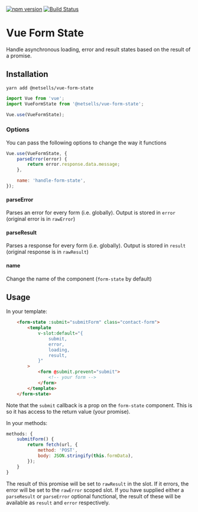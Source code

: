 [![npm version](https://badge.fury.io/js/vue-form-state.svg)](https://badge.fury.io/js/vue-form-state)
[![Build Status](https://travis-ci.com/netsells/vue-form-state.svg?branch=master)](https://travis-ci.com/netsells/vue-form-state)

# Vue Form State

Handle asynchronous loading, error and result states based on the result of a
promise.

## Installation
```
yarn add @netsells/vue-form-state
```

```javascript
import Vue from 'vue';
import VueFormState from '@netsells/vue-form-state';

Vue.use(VueFormState);
```

### Options

You can pass the following options to change the way it functions

```javascript
Vue.use(VueFormState, {
    parseError(error) {
        return error.response.data.message;
    },

    name: 'handle-form-state',
});
```

#### parseError

Parses an error for every form (i.e. globally). Output is stored in `error`
(original error is in `rawError`)

#### parseResult

Parses a response for every form (i.e. globally). Output is stored in `result`
(original response is in `rawResult`)

#### name

Change the name of the component (`form-state` by default)

## Usage

In your template:

```html
    <form-state :submit="submitForm" class="contact-form">
        <template
            v-slot:default="{
                submit,
                error,
                loading,
                result,
            }"
        >
            <form @submit.prevent="submit">
                <!-- your form -->
            </form>
        </template>
    </form-state>
```

Note that the `submit` callback is a prop on the `form-state` component. This is
so it has access to the return value (your promise).

In your methods:

```javascript
methods: {
    submitForm() {
        return fetch(url, {
            method: 'POST',
            body: JSON.stringify(this.formData),
        });
    }
}
```

The result of this promise will be set to `rawResult` in the slot. If it errors,
the error will be set to the `rawError` scoped slot. If you have supplied either
a `parseResult` or `parseError` optional functional, the result of these will be
available as `result` and `error` respectively.
